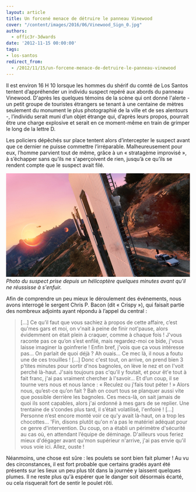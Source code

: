 ```yaml
---
layout: article
title: Un forcené menace de détruire le panneau Vinewood
cover: "/content/images/2016/06/Vinewood_Sign_0.jpg"
authors:
  - offic3r-3dwards
date: '2012-11-15 00:00:00'
tags:
- los-santos
redirect_from:
  - /2012/11/15/un-forcene-menace-de-detruire-le-panneau-vinewood
---
```


Il est environ 16 H 10 lorsque les hommes du shérif du comté de Los Santos tentent d’appréhender un individu suspect repéré aux abords du panneau Vinewood. D'après les quelques témoins de la scène qui ont donné l'alerte - un petit groupe de touristes étrangers se tenant à une centaine de mètres seulement du monument le plus photographié de la ville et de ses alentours -, l’individu serait muni d’un objet étrange qui, d’après leurs propos, pourrait être une charge explosive et serait en ce moment-même en train de grimper le long de la lettre D.

Les policiers dépêchés sur place tentent alors d’intercepter le suspect avant que ce dernier ne puisse commettre l’irréparable. Malheureusement pour eux, l’homme parvient tout de même, grâce à un « stratagème improvisé », à s’échapper sans qu’ils ne s'aperçoivent de rien, jusqu’à ce qu’ils se rendent compte que le suspect avait filé.

![Photo du suspect prise depuis un hélicoptère quelques minutes avant qu'il ne réussisse à s'enfuir.](/content/images/2016/06/Vinewood_Incident_1.jpg)
_Photo du suspect prise depuis un hélicoptère quelques minutes avant qu'il ne réussisse à s'enfuir._

Afin de comprendre un peu mieux le déroulement des événements, nous avons interrogé le sergent Chris P. Bacon (dit « Crispy »), qui faisait partie des nombreux adjoints ayant répondu à l’appel du central :

> [...] Ce qu’il faut que vous sachiez à propos de cette affaire, c’est qu'mes gars et moi, on v'nait à peine de finir not'pause, alors évidemment on était plein à craquer, comme à chaque fois ! J'vous raconte pas ce qu’on s’est enfilé, mais regardez-moi ce bide, j'vous laisse imaginer la goinfrerie ! Enfin bref, j'vois que ça vous intéresse pas… On parlait de quoi déjà ? Ah ouais... Ce mec là, il nous a foutu une de ces trouilles ! [...] Donc c'est tout, on arrive, on prend bien 3 p'tites minutes pour sortir d'nos bagnoles, on lève le nez et on l'voit perché là-haut. J'sais toujours pas c'qu’il y foutait, et pour êt'e tout à fait franc, j'ai pas vraiment chercher à l'savoir... Et d’un coup, il se tourne vers nous et nous lance : « Reculez ou j'fais tout péter ! » Alors nous, qu’est-ce qu’on fait ? Bah on court tous se planquer aussi vite que possible derrière les bagnoles. Ces mecs-là, on sait jamais de quoi ils sont capables, alors j'ai ordonné à mes gars de se replier. Une trentaine de s'condes plus tard, il s’était volatilisé, l'enfoiré ! [...] Personne n’est encore monté voir ce qu'y avait là-haut, on a trop les chocottes… 'Fin, disons plutôt qu'on n'a pas le matériel adéquat pour ce genre d'intervention. Du coup, on a établi un périmètre d'sécurité au cas où, en attendant l’équipe de déminage. D'ailleurs vous feriez mieux d'dégager avant qu'mon supérieur n'arrive, j'ai pas envie qu'il vous voie ici. Allez, ouste !

Néanmoins, une chose est sûre : les poulets se sont bien fait plumer ! Au vu des circonstances, il est fort probable que certains gradés ayant été présents sur les lieux un peu plus tôt dans la journée y laissent quelques plumes. Il ne reste plus qu'à espérer que le danger soit désormais écarté, ou cela risquerait fort de sentir le poulet rôti.